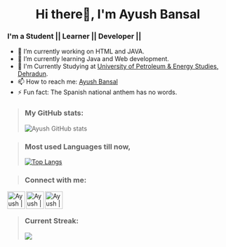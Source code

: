 <h1 align="center"> Hi there👋, I'm Ayush Bansal</h1>

### I'm a Student || Learner || Developer || 

- 🔭 I’m currently working on HTML and JAVA.
- 🌱 I’m currently learning Java and Web development.
- 👯 I'm Currently Studying at [University of Petroleum & Energy Studies, Dehradun](https://www.upes.ac.in).<br>
- 📫 How to reach me: [Ayush Bansal](https://www.linkedin.com/in/ayush-bansal-1661b8190/)
- ⚡ Fun fact: The Spanish national anthem has no words.


><h3 align="left"> My GitHub stats: </h3>
>
>![Ayush GitHub stats](https://github-readme-stats.vercel.app/api?username=ayush0418&theme=midnight-purple&show_icons=true) 


><h3 align="left">Most used Languages till now, </h3>
>
>[![Top Langs](https://github-readme-stats.vercel.app/api/top-langs/?username=ayush0418&theme=midnight-purple&layout=compact)](https://github.com/ayush0418/github-readme-stats)


><h3 align="left">Connect with me:</h3>
>
><a href="https://twitter.com/Ayush0418" taget="_blank">
<img align="left" alt="Ayush | Twitter" width="40px" src="https://i.ibb.co/vZ4Bb2T/iconfinder-twitter-square-social-media-764945.png"/></a>

<a href="https://www.instagram.com/ayush_0418/" taget="_blank">
<img align="left" alt="Ayush | Instagram" width="40px" src="https://www.flaticon.com/svg/vstatic/svg/2111/2111463.svg?token=exp=1613897691~hmac=75dcedfed6728f88a6aa481b1a39c78c"/></a>

<a href="https://www.linkedin.com/in/ayush-bansal-1661b8190/" taget="_blank">
<img align="left"  alt="Ayush | LinkedIn" width="40px" src="https://www.flaticon.com/svg/vstatic/svg/174/174857.svg?token=exp=1613897742~hmac=c065d086422539e0319e69bb7d493233"/></a>


<br></br>
><h3 align="left">Current Streak:</h3>
><p><img align="center" src="https://github-readme-streak-stats.herokuapp.com/?user=ayush0418&theme=midnight-purple" /></p>






<!--
**ayush0418/ayush0418** is a ✨ _special_ ✨ repository because its `README.md` (this file) appears on your GitHub profile.

Here are some ideas to get you started:

- 🔭 I’m currently working on ...
- 🌱 I’m currently learning Java and Web development
- 👯 I’m looking to collaborate on ...
- 🤔 I’m looking for help with ...
- 💬 Ask me about ...
- 📫 How to reach me: ...
- 😄 Pronouns: ...
- ⚡ Fun fact: The Spanish national anthem has no words
-->
